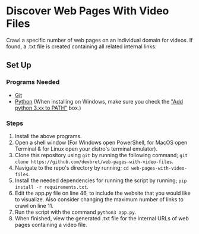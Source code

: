 # Discover Web Pages With Video Files

Crawl a specific number of web pages on an individual domain for videos. If found, a .txt file is created containing all related internal links.

## Set Up

### Programs Needed 

- [Git](https://git-scm.com/downloads)
- [Python](https://www.python.org/downloads/) (When installing on Windows, make sure you check the ["Add python 3.xx to PATH"](https://hosting.photobucket.com/images/i/bernhoftbret/python.png) box.)

### Steps

1. Install the above programs.
2. Open a shell window (For Windows open PowerShell, for MacOS open Terminal & for Linux open your distro's terminal emulator).
3. Clone this repository using `git` by running the following command; `git clone https://github.com/devbret/web-pages-with-video-files`.
4. Navigate to the repo's directory by running; `cd web-pages-with-video-files`.
5. Install the needed dependencies for running the script by running; `pip install -r requirements.txt`.
6. Edit the app.py file on line 46, to include the website that you would like to visualize. Also consider changing the maximum number of links to crawl on line 11.
8. Run the script with the command `python3 app.py`.
9. When finished, view the generated .txt file for the internal URLs of web pages containing a video file.
